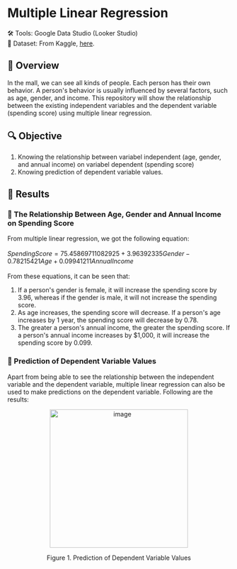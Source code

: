 # Multiple Linear Regression
🛠️ Tools: Google Data Studio (Looker Studio) <br>
💁 Dataset: From Kaggle, [here](https://www.kaggle.com/datasets/vjchoudhary7/customer-segmentation-tutorial-in-python).

## 📄 Overview
In the mall, we can see all kinds of people. Each person has their own behavior. A person's behavior is usually influenced by several factors, such as age, gender, and income. This repository will show the relationship between the existing independent variables and the dependent variable (spending score) using multiple linear regression.

## 🔍 Objective
1. Knowing the relationship between variabel independent (age, gender, and annual income) on variabel dependent (spending score)
2. Knowing prediction of dependent variable values.
   
## 🙌 Results
### 🔄️ The Relationship Between Age, Gender and Annual Income on Spending Score
From multiple linear regression, we got the following equation: <br>
<br>
$Spending Score = 75.45869711082925 + 3.96392335Gender - 0.78215421Age + 0.09941211Annual Income$ <br>
<br>
From these equations, it can be seen that: <br>
1. If a person's gender is female, it will increase the spending score by 3.96, whereas if the gender is male, it will not increase the spending score. <br>
2. As age increases, the spending score will decrease. If a person's age increases by 1 year, the spending score will decrease by 0.78. <br>
3. The greater a person's annual income, the greater the spending score. If a person's annual income increases by $1,000, it will increase the spending score by 0.099. <br>

### 🤔 Prediction of Dependent Variable Values
Apart from being able to see the relationship between the independent variable and the dependent variable, multiple linear regression can also be used to make predictions on the dependent variable. Following are the results: <br>
<p align="center">
<img width="312" alt="image" src="https://github.com/ramadhanakirana/Multiple-Linear-Regression/assets/102908444/af25a8d1-f37a-4357-ab27-ee24ef5e530e">
</p> 
<p align="center">Figure 1. Prediction of Dependent Variable Values</p>
